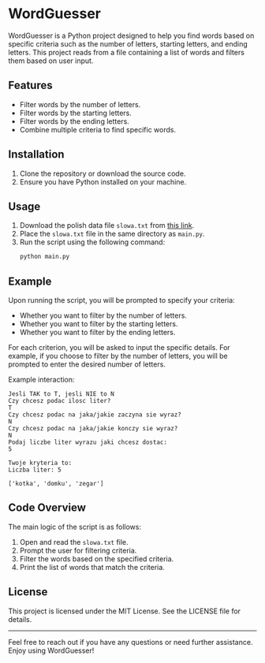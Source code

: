 # WordGuesser

WordGuesser is a Python project designed to help you find words based on specific criteria such as the number of letters, starting letters, and ending letters. This project reads from a file containing a list of words and filters them based on user input.

## Features

- Filter words by the number of letters.
- Filter words by the starting letters.
- Filter words by the ending letters.
- Combine multiple criteria to find specific words.

## Installation

1. Clone the repository or download the source code.
2. Ensure you have Python installed on your machine.

## Usage

1. Download the polish data file `slowa.txt` from [this link](https://drive.google.com/file/d/1VGpozR2hwmsoKxGEc4LXqSz9LFnhZMkm/view?usp=sharing).
2. Place the `slowa.txt` file in the same directory as `main.py`.
3. Run the script using the following command:
   ```bash
   python main.py
   ```

## Example

Upon running the script, you will be prompted to specify your criteria:

- Whether you want to filter by the number of letters.
- Whether you want to filter by the starting letters.
- Whether you want to filter by the ending letters.

For each criterion, you will be asked to input the specific details. For example, if you choose to filter by the number of letters, you will be prompted to enter the desired number of letters.

Example interaction:
```
Jesli TAK to T, jesli NIE to N
Czy chcesz podac ilosc liter?
T
Czy chcesz podac na jaka/jakie zaczyna sie wyraz?
N
Czy chcesz podac na jaka/jakie konczy sie wyraz?
N
Podaj liczbe liter wyrazu jaki chcesz dostac:
5

Twoje kryteria to:
Liczba liter: 5

['kotka', 'domku', 'zegar']
```

## Code Overview

The main logic of the script is as follows:

1. Open and read the `slowa.txt` file.
2. Prompt the user for filtering criteria.
3. Filter the words based on the specified criteria.
4. Print the list of words that match the criteria.

## License

This project is licensed under the MIT License. See the LICENSE file for details.

---

Feel free to reach out if you have any questions or need further assistance. Enjoy using WordGuesser!
